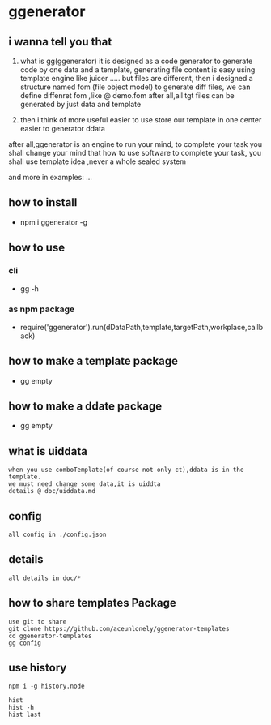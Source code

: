 # ggenerator

## i wanna tell you that
1. what is gg(ggenerator)
    it is designed as a code generator to generate code by one data and a template,
    generating file content is easy using template engine like juicer .....
    but files are different, then i designed a structure named fom (file object model)
    to generate diff files, we can define diffenret fom ,like @ demo.fom
    after all,all tgt files can be generated by just data and template

2. then i think of
    more useful
    easier to use
    store our template in one center
    easier to generator ddata

after all,ggenerator is an engine to run your mind, to complete your task
    you shall change your mind that how to use software to complete your task,
        you shall use template idea ,never a whole sealed system

and more in examples:
...

## how to install 
* npm i ggenerator -g

## how to use 
### cli
* gg -h

### as npm package
* require('ggenerator').run(dDataPath,template,targetPath,workplace,callback)

## how to make a template package
* gg empty

## how to make a ddate package
* gg empty

## what is uiddata
    when you use comboTemplate(of course not only ct),ddata is in the template.
    we must need change some data,it is uiddta
    details @ doc/uiddata.md

## config
    all config in ./config.json


## details
    all details in doc/*


## how to share templates Package
    use git to share
    git clone https://github.com/aceunlonely/ggenerator-templates
    cd ggenerator-templates
    gg config

## use  history
    npm i -g history.node
```shell
hist
hist -h
hist last
```